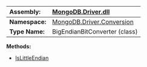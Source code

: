 | **Assembly:** | [MongoDB.Driver.dll](MongoDB_Driver.md) |
|:--------------|:----------------------------------------|
| **Namespace:** | [MongoDB.Driver.Conversion](N_MongoDB_Driver_Conversion.md) |
| **Type Name:** | BigEndianBitConverter (class)           |

**Methods:**
  * [IsLittleEndian](#IsLittleEndian.md)
